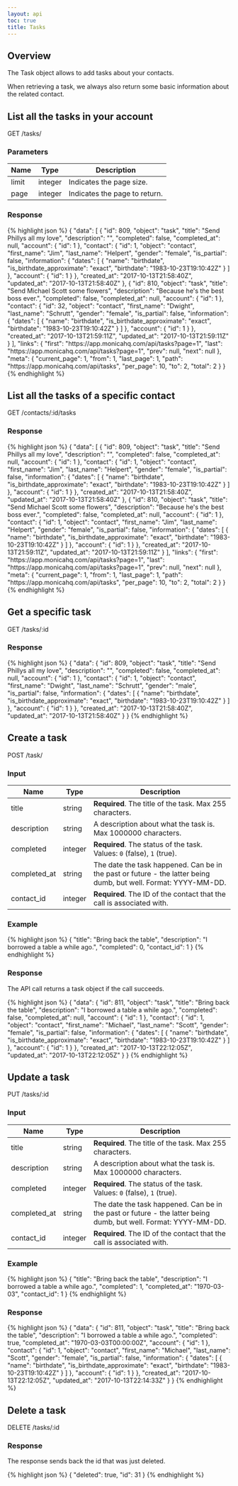 ```yaml
---
layout: api
toc: true
title: Tasks
---
```


## Overview

The Task object allows to add tasks about your contacts.

When retrieving a task, we always also return some basic information about the
related contact.

## List all the tasks in your account

<url>
  GET /tasks/
</url>

### Parameters

| Name | Type | Description |
| ---- | ----------- | ----------- |
| limit | integer | Indicates the page size. |
| page | integer | Indicates the page to return. |

### Response

{% highlight json %}
{
  "data": [
    {
      "id": 809,
      "object": "task",
      "title": "Send Phillys all my love",
      "description": "",
      "completed": false,
      "completed_at": null,
      "account": {
        "id": 1
      },
      "contact": {
        "id": 1,
        "object": "contact",
        "first_name": "Jim",
        "last_name": "Helpert",
        "gender": "female",
        "is_partial": false,
        "information": {
          "dates": [
            {
              "name": "birthdate",
              "is_birthdate_approximate": "exact",
              "birthdate": "1983-10-23T19:10:42Z"
            }
          ]
        },
        "account": {
          "id": 1
        }
      },
      "created_at": "2017-10-13T21:58:40Z",
      "updated_at": "2017-10-13T21:58:40Z"
    },
    {
      "id": 810,
      "object": "task",
      "title": "Send Michael Scott some flowers",
      "description": "Because he's the best boss ever.",
      "completed": false,
      "completed_at": null,
      "account": {
        "id": 1
      },
      "contact": {
        "id": 32,
        "object": "contact",
        "first_name": "Dwight",
        "last_name": "Schrutt",
        "gender": "female",
        "is_partial": false,
        "information": {
          "dates": [
            {
              "name": "birthdate",
              "is_birthdate_approximate": "exact",
              "birthdate": "1983-10-23T19:10:42Z"
            }
          ]
        },
        "account": {
          "id": 1
        }
      },
      "created_at": "2017-10-13T21:59:11Z",
      "updated_at": "2017-10-13T21:59:11Z"
    }
  ],
  "links": {
    "first": "https:\/\/app.monicahq.com\/api\/tasks?page=1",
    "last": "https:\/\/app.monicahq.com\/api\/tasks?page=1",
    "prev": null,
    "next": null
  },
  "meta": {
    "current_page": 1,
    "from": 1,
    "last_page": 1,
    "path": "https:\/\/app.monicahq.com\/api\/tasks",
    "per_page": 10,
    "to": 2,
    "total": 2
  }
}
{% endhighlight %}

## List all the tasks of a specific contact

<url>
  GET /contacts/:id/tasks
</url>

### Response

{% highlight json %}
{
  "data": [
    {
      "id": 809,
      "object": "task",
      "title": "Send Phillys all my love",
      "description": "",
      "completed": false,
      "completed_at": null,
      "account": {
        "id": 1
      },
      "contact": {
        "id": 1,
        "object": "contact",
        "first_name": "Jim",
        "last_name": "Helpert",
        "gender": "female",
        "is_partial": false,
        "information": {
          "dates": [
            {
              "name": "birthdate",
              "is_birthdate_approximate": "exact",
              "birthdate": "1983-10-23T19:10:42Z"
            }
          ]
        },
        "account": {
          "id": 1
        }
      },
      "created_at": "2017-10-13T21:58:40Z",
      "updated_at": "2017-10-13T21:58:40Z"
    },
    {
      "id": 810,
      "object": "task",
      "title": "Send Michael Scott some flowers",
      "description": "Because he's the best boss ever.",
      "completed": false,
      "completed_at": null,
      "account": {
        "id": 1
      },
      "contact": {
        "id": 1,
        "object": "contact",
        "first_name": "Jim",
        "last_name": "Helpert",
        "gender": "female",
        "is_partial": false,
        "information": {
          "dates": [
            {
              "name": "birthdate",
              "is_birthdate_approximate": "exact",
              "birthdate": "1983-10-23T19:10:42Z"
            }
          ]
        },
        "account": {
          "id": 1
        }
      },
      "created_at": "2017-10-13T21:59:11Z",
      "updated_at": "2017-10-13T21:59:11Z"
    }
  ],
  "links": {
    "first": "https:\/\/app.monicahq.com\/api\/tasks?page=1",
    "last": "https:\/\/app.monicahq.com\/api\/tasks?page=1",
    "prev": null,
    "next": null
  },
  "meta": {
    "current_page": 1,
    "from": 1,
    "last_page": 1,
    "path": "https:\/\/app.monicahq.com\/api\/tasks",
    "per_page": 10,
    "to": 2,
    "total": 2
  }
}
{% endhighlight %}

## Get a specific task

<url>
  GET /tasks/:id
</url>

### Response

{% highlight json %}
{
  "data": {
    "id": 809,
    "object": "task",
    "title": "Send Phillys all my love",
    "description": "",
    "completed": false,
    "completed_at": null,
    "account": {
      "id": 1
    },
    "contact": {
      "id": 1,
      "object": "contact",
      "first_name": "Dwight",
      "last_name": "Schrutt",
      "gender": "male",
      "is_partial": false,
      "information": {
        "dates": [
          {
            "name": "birthdate",
            "is_birthdate_approximate": "exact",
            "birthdate": "1983-10-23T19:10:42Z"
          }
        ]
      },
      "account": {
        "id": 1
      }
    },
    "created_at": "2017-10-13T21:58:40Z",
    "updated_at": "2017-10-13T21:58:40Z"
  }
}
{% endhighlight %}

## Create a task

<url>
  POST /task/
</url>

### Input

| Name | Type | Description |
| ---- | ----------- | ----------- |
| title | string | <strong>Required</strong>. The title of the task. Max 255 characters. |
| description | string | A description about what the task is. Max 1000000 characters. |
| completed | integer | <strong>Required</strong>. The status of the task. Values: `0` (false), `1` (true). |
| completed_at | string | The date the task happened. Can be in the past or future - the latter being dumb, but well. Format: YYYY-MM-DD. |
| contact_id | integer | <strong>Required</strong>. The ID of the contact that the call is associated with. |

### Example

{% highlight json %}
{
  "title": "Bring back the table",
  "description": "I borrowed a table a while ago.",
  "completed": 0,
  "contact_id": 1
}
{% endhighlight %}

### Response

The API call returns a task object if the call succeeds.

{% highlight json %}
{
  "data": {
    "id": 811,
    "object": "task",
    "title": "Bring back the table",
    "description": "I borrowed a table a while ago.",
    "completed": false,
    "completed_at": null,
    "account": {
      "id": 1
    },
    "contact": {
      "id": 1,
      "object": "contact",
      "first_name": "Michael",
      "last_name": "Scott",
      "gender": "female",
      "is_partial": false,
      "information": {
        "dates": [
          {
            "name": "birthdate",
            "is_birthdate_approximate": "exact",
            "birthdate": "1983-10-23T19:10:42Z"
          }
        ]
      },
      "account": {
        "id": 1
      }
    },
    "created_at": "2017-10-13T22:12:05Z",
    "updated_at": "2017-10-13T22:12:05Z"
  }
}
{% endhighlight %}

## Update a task

<url>
  PUT /tasks/:id
</url>

### Input

| Name | Type | Description |
| ---- | ----------- | ----------- |
| title | string | <strong>Required</strong>. The title of the task. Max 255 characters. |
| description | string | A description about what the task is. Max 1000000 characters. |
| completed | integer | <strong>Required</strong>. The status of the task. Values: `0` (false), `1` (true). |
| completed_at | string | The date the task happened. Can be in the past or future - the latter being dumb, but well. Format: YYYY-MM-DD. |
| contact_id | integer | <strong>Required</strong>. The ID of the contact that the call is associated with. |

### Example

{% highlight json %}
{
  "title": "Bring back the table",
  "description": "I borrowed a table a while ago.",
  "completed": 1,
  "completed_at": "1970-03-03",
  "contact_id": 1
}
{% endhighlight %}

### Response

{% highlight json %}
{
  "data": {
    "id": 811,
    "object": "task",
    "title": "Bring back the table",
    "description": "I borrowed a table a while ago.",
    "completed": true,
    "completed_at": "1970-03-03T00:00:00Z",
    "account": {
      "id": 1
    },
    "contact": {
      "id": 1,
      "object": "contact",
      "first_name": "Michael",
      "last_name": "Scott",
      "gender": "female",
      "is_partial": false,
      "information": {
        "dates": [
          {
            "name": "birthdate",
            "is_birthdate_approximate": "exact",
            "birthdate": "1983-10-23T19:10:42Z"
          }
        ]
      },
      "account": {
        "id": 1
      }
    },
    "created_at": "2017-10-13T22:12:05Z",
    "updated_at": "2017-10-13T22:14:33Z"
  }
}
{% endhighlight %}

## Delete a task

<url>
  DELETE /tasks/:id
</url>

### Response

The response sends back the id that was just deleted.

{% highlight json %}
{
  "deleted": true,
  "id": 31
}
{% endhighlight %}

